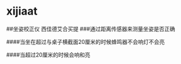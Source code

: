 # xijiaat
##坐姿校正仪 西佳德艾合买提
###通过距离传感器来测量坐姿是否正确


####当坐在超过与桌子横截面20厘米的时候蜂鸣器不会响灯不会亮

####当超过20厘米的时候会响和亮
